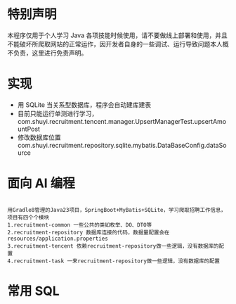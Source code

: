 

# 特别声明

本程序仅用于个人学习 Java 各项技能时候使用，请不要做线上部署和使用，并且不能破坏所爬取网站的正常运作，因开发者自身的一些调试、运行导致问题本人概不负责，这里进行免责声明。

# 实现

* 用 SQLite 当关系型数据库，程序会自动建库建表
* 目前只能运行单测进行学习，com.shuyi.recruitment.tencent.manager.UpsertManagerTest.upsertAmountPost
* 修改数据库位置 com.shuyi.recruitment.repository.sqlite.mybatis.DataBaseConfig.dataSource

# 面向 AI 编程

```

用Gradle8管理的Java23项目，SpringBoot+MyBatis+SQLite，学习爬取招聘工作信息，项目有四个个模块
1.recruitment-common 一些公共的类如枚举、DO、DTO等
2.recruitment-repository 数据库连接的代码，数据量配置会在 resources/application.properties
3.recruitment-tencent 依赖recruitment-repository做一些逻辑，没有数据库的配置
4.recruitment-task 一来recruitment-repository做一些逻辑，没有数据库的配置

```

# 常用 SQL

```sql
```
